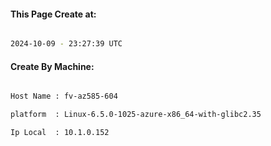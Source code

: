 
   
#### This Page Create at:

```bash

2024-10-09 - 23:27:39 UTC

```

#### Create By Machine:

```bash

Host Name : fv-az585-604

platform  : Linux-6.5.0-1025-azure-x86_64-with-glibc2.35

Ip Local  : 10.1.0.152

```

